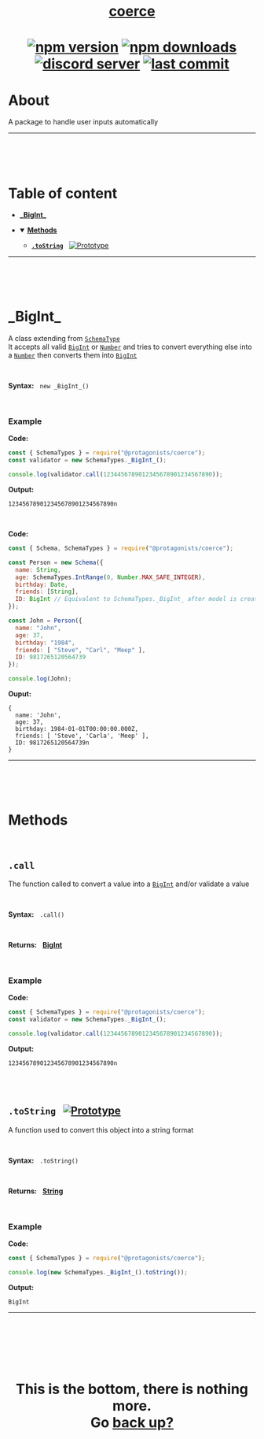 <div id="top" align="center">

<h1><a href="https://github.com/ThePywon/coerce">coerce</a><h1>

[![npm version](https://img.shields.io/npm/v/@protagonists/coerce)](https://github.com/ThePywon/coerce)
[![npm downloads](https://img.shields.io/npm/dt/@protagonists/coerce)](https://github.com/ThePywon/coerce)
[![discord server](https://img.shields.io/discord/937758194736955443?logo=discord&logoColor=white)](https://discord.gg/cwhj3EgqGP)
[![last commit](https://img.shields.io/github/last-commit/ThePywon/coerce)](https://github.com/ThePywon/coerce)

</div>


# About

A package to handle user inputs automatically

---

<br/><br/><br/>

# Table of content

* [**\_BigInt\_**](#bigint)

* <details open><summary><a href="#methods"><b>Methods</b></a></summary>
  <p>
  
  * [**`.toString`**](#tostring) &nbsp; [![Prototype](https://shields.io/badge/-Prototype-orange)](https://javascript.info/prototype-inheritance)
    
  </p>
</details>

---

<br/><br/><br/>



# \_BigInt\_

A class extending from [`SchemaType`](https://github.com/ThePywon/coerce/blob/main/documentation/SchemaType.md)  
It accepts all valid [`BigInt`](https://javascript.info/types#bigint-type) or [`Number`](https://javascript.info/number) and tries to convert everything else into a [`Number`](https://javascript.info/number) then converts them into [`BigInt`](https://javascript.info/types#bigint-type)

<br/>

**Syntax:** &nbsp; `new _BigInt_()`

<br/>

### **Example**

**Code:**

```js
const { SchemaTypes } = require("@protagonists/coerce");
const validator = new SchemaTypes._BigInt_();

console.log(validator.call(1234456789012345678901234567890));
```

**Output:**

```
123456789012345678901234567890n
```

<br/>

**Code:**

```js
const { Schema, SchemaTypes } = require("@protagonists/coerce");

const Person = new Schema({
  name: String,
  age: SchemaTypes.IntRange(0, Number.MAX_SAFE_INTEGER),
  birthday: Date,
  friends: [String],
  ID: BigInt // Equivalent to SchemaTypes._BigInt_ after model is created
});

const John = Person({
  name: "John",
  age: 37,
  birthday: "1984",
  friends: [ "Steve", "Carl", "Meep" ],
  ID: 9817265120564739
});

console.log(John);
```

**Ouput:**

```
{
  name: 'John',
  age: 37,
  birthday: 1984-01-01T00:00:00.000Z,
  friends: [ 'Steve', 'Carla', 'Meep' ],
  ID: 9817265120564739n
}
```

---

<br/><br/><br/>

# Methods

<br/>

## `.call`

The function called to convert a value into a [`BigInt`](https://javascript.info/types#bigint-type) and/or validate a value

<br/>

**Syntax:** &nbsp; `.call()`

<br/>

**Returns:** &nbsp; [**BigInt**](https://javascript.info/types#bigint-type)

<br/>

### **Example**

**Code:**

```js
const { SchemaTypes } = require("@protagonists/coerce");
const validator = new SchemaTypes._BigInt_();

console.log(validator.call(1234456789012345678901234567890));
```

**Output:**

```
123456789012345678901234567890n
```

<br/><br/>

<a id="tostring"></a>

## `.toString` &nbsp; [![Prototype](https://shields.io/badge/-Prototype-orange)](https://javascript.info/prototype-inheritance)

A function used to convert this object into a string format

<br/>

**Syntax:** &nbsp; `.toString()`

<br/>

**Returns:** &nbsp; [**String**](https://javascript.info/string)

<br/>

### **Example**

**Code:**

```js
const { SchemaTypes } = require("@protagonists/coerce");

console.log(new SchemaTypes._BigInt_().toString());
```

**Output:**

```
BigInt
```

---

<br/><br/><br/><br/><br/>

<h1 align="center">This is the bottom, there is nothing more.<br/>
Go <a href="#top">back up?</a></h1>
